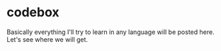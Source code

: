 # codebox
Basically everything I'll try to learn in any language will be posted here. Let's see where we will get.
